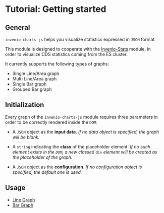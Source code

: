 # Tutorial: Getting started

## General
`invenio-charts-js` helps you visualize statistics expressed in `JSON` format.

This module is designed to cooperate with the [Invenio-Stats](https://github.com/inveniosoftware/invenio-stats) module, in order to visualize CDS statistics
coming from the ES cluster.

It currently supports the following types of graphs:

* Single Line/Area graph
* Multi Line/Area graph
* Single Bar graph
* Grouped Bar graph

## Initialization
Every graph of the `invenio-charts-js` module requires three parameters in order to be correctly
rendered inside the `DOM`:

* A `JSON` object as the **input data**. *If no data object is specified, the graph will be blank.*

* A `string` indicating the **class** of the placeholder element. *If no such element exists in the `DOM`,
a new classed `div` element will be created as the placeholder of the graph.*

* A `JSON` object as the **configuration**. *If no configuration object is specified, the default one is used.*

## Usage
* [Line Graph](https://inveniosoftware.github.io/invenio-charts-js/examples/tutorials/2_line.html)
* [Bar Graph](https://inveniosoftware.github.io/invenio-charts-js/examples/tutorials/3_bar.html)
